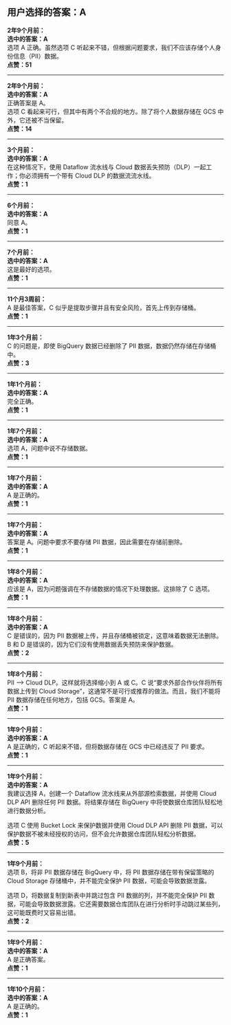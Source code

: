 ## 用户选择的答案：A

**2年9个月前：**  
**选中的答案：A**  
选项 A 正确。虽然选项 C 听起来不错，但根据问题要求，我们不应该存储个人身份信息（PII）数据。  
**点赞：51**

---

**2年9个月前：**  
**选中的答案：A**  
正确答案是 A。  
选项 C 看起来可行，但其中有两个不合规的地方。除了将个人数据存储在 GCS 中外，它还被不当保留。  
**点赞：14**

---

**3个月前：**  
**选中的答案：A**  
在这种情况下，使用 Dataflow 流水线与 Cloud 数据丢失预防（DLP）一起工作；你必须拥有一个带有 Cloud DLP 的数据流流水线。  
**点赞：1**

---

**6个月前：**  
**选中的答案：A**  
同意 A。  
**点赞：1**

---

**7个月前：**  
**选中的答案：A**  
这是最好的选项。  
**点赞：1**

---

**11个月3周前：**  
A 是最佳答案，C 似乎是提取步骤并且有安全风险，首先上传到存储桶。  
**点赞：1**

---

**1年3个月前：**  
C 的问题是，即使 BigQuery 数据已经删除了 PII 数据，数据仍然存储在存储桶中。  
**点赞：3**

---

**1年1个月前：**  
**选中的答案：A**  
完全正确。  
**点赞：1**

---

**1年7个月前：**  
**选中的答案：A**  
选项 A，问题中说不存储数据。  
**点赞：1**

---

**1年7个月前：**  
**选中的答案：A**  
A 是正确的。  
**点赞：1**

---

**1年7个月前：**  
**选中的答案：A**  
答案是 A。问题中要求不要存储 PII 数据，因此需要在存储前删除。  
**点赞：1**

---

**1年8个月前：**  
**选中的答案：A**  
应该是 A，因为问题强调在不存储数据的情况下处理数据。这排除了 C 选项。  
**点赞：1**

---

**1年8个月前：**  
**选中的答案：A**  
C 是错误的，因为 PII 数据被上传，并且存储桶被锁定，这意味着数据无法删除。  
B 和 D 是错误的，因为它们没有使用数据丢失预防来保护数据。  
**点赞：2**

---

**1年8个月前：**  
PII --> Cloud DLP。这样就将选择缩小到 A 或 C。C 说“要求外部合作伙伴将所有数据上传到 Cloud Storage”，这通常不是可行或推荐的做法。而且，我们不能将 PII 数据存储在任何地方，包括 GCS。答案是 A。  
**点赞：1**

---

**1年9个月前：**  
**选中的答案：A**  
A 是正确的，C 听起来不错，但将数据存储在 GCS 中已经违反了 PII 要求。  
**点赞：1**

---

**1年9个月前：**  
**选中的答案：A**  
我建议选择 A，创建一个 Dataflow 流水线来从外部源检索数据，并使用 Cloud DLP API 删除任何 PII 数据。将结果存储在 BigQuery 中将使数据仓库团队轻松地进行数据分析。  

选项 C 使用 Bucket Lock 来保护数据并使用 Cloud DLP API 删除 PII 数据，可以保护数据不被未经授权的访问，但不会允许数据仓库团队轻松分析数据。  
**点赞：5**

---

**1年9个月前：**  
选项 B，将非 PII 数据存储在 BigQuery 中，将 PII 数据存储在带有保留策略的 Cloud Storage 存储桶中，并不能完全保护 PII 数据，可能会导致数据泄露。  

选项 D，将数据复制到新表中并跳过包含 PII 数据的列，并不能完全保护 PII 数据，可能会导致数据泄露。它还需要数据仓库团队在进行分析时手动跳过某些列，这可能既费时又容易出错。  
**点赞：2**

---

**1年9个月前：**  
**选中的答案：A**  
A 是正确答案。  
**点赞：1**

---

**1年10个月前：**  
**选中的答案：A**  
A 是正确的。  
**点赞：1**
